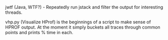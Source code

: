 jwtf (Java, WTF?) - Repeatedly run jstack and filter the
output for interesting threads.

vhp.py (Visualize HProf) is the beginnings of a script to make
sense of HPROF output.  At the moment it simply buckets all
traces through common points and prints % time in each.
